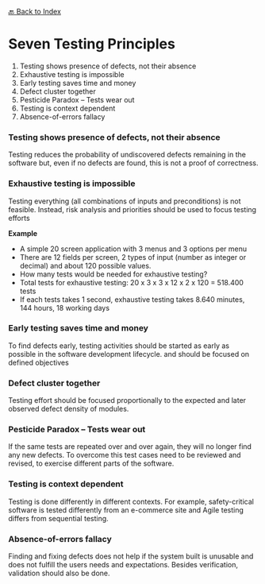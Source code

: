 [🔙 Back to Index](../index.md)

# Seven Testing Principles

1. Testing shows presence of defects, not their absence
2. Exhaustive testing is impossible
3. Early testing saves time and money
4. Defect cluster together
5. Pesticide Paradox – Tests wear out
6. Testing is context dependent
7. Absence-of-errors fallacy

### Testing shows presence of defects, not their absence
Testing reduces the probability of undiscovered defects remaining in the software but, even if no defects are found, 
this is not a proof of correctness. 

### Exhaustive testing is impossible
Testing everything (all combinations of inputs and preconditions) is not feasible.
Instead, risk analysis and priorities should be used to focus testing efforts

**Example**
* A simple 20 screen application with 3 menus and 3 options per menu
* There are 12 fields per screen, 2 types of input (number as integer or
decimal) and about 120 possible values.
* How many tests would be needed for exhaustive testing? 
* Total tests for exhaustive testing: 20 x 3 x 3 x 12 x 2 x 120 = 518.400 tests
* If each tests takes 1 second, exhaustive testing takes 8.640 minutes, 144
hours, 18 working days 

### Early testing saves time and money
To find defects early, testing activities should be started as early as possible in the software development lifecycle.
and should be focused on defined objectives

### Defect cluster together
Testing effort should be focused proportionally to the expected and later observed defect density of modules.

### Pesticide Paradox – Tests wear out
If the same tests are repeated over and over again, they will no longer find any new defects. 
To overcome this test cases need to be reviewed and revised, to exercise different parts of the software.

### Testing is context dependent
Testing is done differently in different contexts. For example, safety-critical software is tested differently from an e-commerce site 
and Agile testing differs from sequential testing.

### Absence-of-errors fallacy
Finding and fixing defects does not help if the system built is unusable and does not fulfill the users needs and expectations. 
Besides verification, validation should also be done.